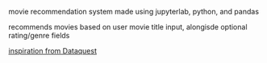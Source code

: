 movie recommendation system made using jupyterlab, python, and pandas

recommends movies based on user movie title input, alongisde optional rating/genre fields

[inspiration from Dataquest](https://www.youtube.com/watch?v=eyEabQRBMQA&t=600s&ab_channel=Dataquest)

